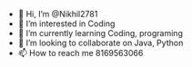 - 👋 Hi, I’m @Nikhil2781
- 👀 I’m interested in Coding
- 🌱 I’m currently learning Coding, programing
- 💞️ I’m looking to collaborate on Java, Python
- 📫 How to reach me 8169563066

<!---
Nikhil2781/Nikhil2781 is a ✨ special ✨ repository because its `README.md` (this file) appears on your GitHub profile.
You can click the Preview link to take a look at your changes.
--->
